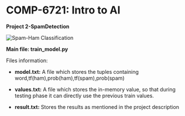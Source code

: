 # COMP-6721: Intro to AI 
**Project 2-SpamDetection**

![Spam-Ham Classification](https://1.bp.blogspot.com/-R4PgHVRlJvg/WhrDWjWy1AI/AAAAAAAAdCs/CMrnBlGaf6kSzm4TOQPN7y2Pf6E-QpGUACLcBGAs/s400/ml.PNG)

**Main file: train_model.py**

Files information:

- **model.txt:** A file which stores the tuples containing word,tf(ham),prob(ham),tf(spam),prob(spam)

- **values.txt:** A file which stores the in-memory value, so that during testing phase it can directly use the previous train values.

- **result.txt:** Stores the results as mentioned in the project description